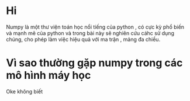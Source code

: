# Hi
Numpy là một thư viện  toán học nổi tiếng của python , có cực kỳ phổ biến và mạnh mẽ của python và trong bài này sẽ nghiên cứu cáhc sử dụng chúng, cho phép làm việc hiệu quả với ma trận , mảng đa chiều.

# Vì sao thường gặp numpy trong các mô hình máy học 
Oke không biết

# 
